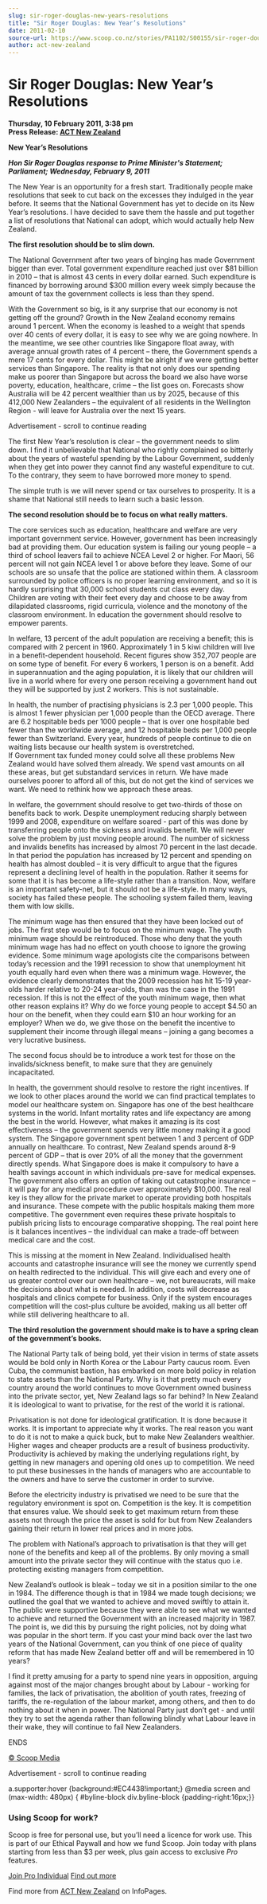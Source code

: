 ```yaml
---
slug: sir-roger-douglas-new-years-resolutions
title: "Sir Roger Douglas: New Year’s Resolutions"
date: 2011-02-10
source-url: https://www.scoop.co.nz/stories/PA1102/S00155/sir-roger-douglas-new-years-resolutions.htm
author: act-new-zealand
---
```

Sir Roger Douglas: New Year’s Resolutions
=========================================

**Thursday, 10 February 2011, 3:38 pm**  
**Press Release: [ACT New Zealand](https://info.scoop.co.nz/ACT_New_Zealand)**

**New Year’s Resolutions**

**_Hon Sir Roger Douglas response to Prime Minister's Statement; Parliament; Wednesday, February 9, 2011_**

The New Year is an opportunity for a fresh start. Traditionally people make resolutions that seek to cut back on the excesses they indulged in the year before. It seems that the National Government has yet to decide on its New Year’s resolutions. I have decided to save them the hassle and put together a list of resolutions that National can adopt, which would actually help New Zealand.

**The first resolution should be to slim down.**

The National Government after two years of binging has made Government bigger than ever. Total government expenditure reached just over $81 billion in 2010 – that is almost 43 cents in every dollar earned. Such expenditure is financed by borrowing around $300 million every week simply because the amount of tax the government collects is less than they spend.

With the Government so big, is it any surprise that our economy is not getting off the ground? Growth in the New Zealand economy remains around 1 percent. When the economy is leashed to a weight that spends over 40 cents of every dollar, it is easy to see why we are going nowhere. In the meantime, we see other countries like Singapore float away, with average annual growth rates of 4 percent – there, the Government spends a mere 17 cents for every dollar. This might be alright if we were getting better services than Singapore. The reality is that not only does our spending make us poorer than Singapore but across the board we also have worse poverty, education, healthcare, crime – the list goes on. Forecasts show Australia will be 42 percent wealthier than us by 2025, because of this 412,000 New Zealanders – the equivalent of all residents in the Wellington Region - will leave for Australia over the next 15 years.

Advertisement - scroll to continue reading





The first New Year’s resolution is clear – the government needs to slim down. I find it unbelievable that National who rightly complained so bitterly about the years of wasteful spending by the Labour Government, suddenly when they get into power they cannot find any wasteful expenditure to cut. To the contrary, they seem to have borrowed more money to spend.

The simple truth is we will never spend or tax ourselves to prosperity. It is a shame that National still needs to learn such a basic lesson.

**The second resolution should be to focus on what really matters.**

  
The core services such as education, healthcare and welfare are very important government service. However, government has been increasingly bad at providing them. Our education system is failing our young people – a third of school leavers fail to achieve NCEA Level 2 or higher. For Maori, 56 percent will not gain NCEA level 1 or above before they leave. Some of our schools are so unsafe that the police are stationed within them. A classroom surrounded by police officers is no proper learning environment, and so it is hardly surprising that 30,000 school students cut class every day.  
Children are voting with their feet every day and choose to be away from dilapidated classrooms, rigid curricula, violence and the monotony of the classroom environment. In education the government should resolve to empower parents.

In welfare, 13 percent of the adult population are receiving a benefit; this is compared with 2 percent in 1960. Approximately 1 in 5 kiwi children will live in a benefit-dependent household. Recent figures show 352,707 people are on some type of benefit. For every 6 workers, 1 person is on a benefit. Add in superannuation and the aging population, it is likely that our children will live in a world where for every one person receiving a government hand out they will be supported by just 2 workers. This is not sustainable.

In health, the number of practising physicians is 2.3 per 1,000 people. This is almost 1 fewer physician per 1,000 people than the OECD average. There are 6.2 hospitable beds per 1000 people – that is over one hospitable bed fewer than the worldwide average, and 12 hospitable beds per 1,000 people fewer than Switzerland. Every year, hundreds of people continue to die on waiting lists because our health system is overstretched.  
If Government tax funded money could solve all these problems New Zealand would have solved them already. We spend vast amounts on all these areas, but get substandard services in return. We have made ourselves poorer to afford all of this, but do not get the kind of services we want. We need to rethink how we approach these areas.

In welfare, the government should resolve to get two-thirds of those on benefits back to work. Despite unemployment reducing sharply between 1999 and 2008, expenditure on welfare soared - part of this was done by transferring people onto the sickness and invalids benefit. We will never solve the problem by just moving people around. The number of sickness and invalids benefits has increased by almost 70 percent in the last decade. In that period the population has increased by 12 percent and spending on health has almost doubled – it is very difficult to argue that the figures represent a declining level of health in the population. Rather it seems for some that it is has become a life-style rather than a transition. Now, welfare is an important safety-net, but it should not be a life-style. In many ways, society has failed these people. The schooling system failed them, leaving them with low skills.

The minimum wage has then ensured that they have been locked out of jobs. The first step would be to focus on the minimum wage. The youth minimum wage should be reintroduced. Those who deny that the youth minimum wage has had no effect on youth choose to ignore the growing evidence. Some minimum wage apologists cite the comparisons between today’s recession and the 1991 recession to show that unemployment hit youth equally hard even when there was a minimum wage. However, the evidence clearly demonstrates that the 2009 recession has hit 15-19 year-olds harder relative to 20-24 year-olds, than was the case in the 1991 recession. If this is not the effect of the youth minimum wage, then what other reason explains it? Why do we force young people to accept $4.50 an hour on the benefit, when they could earn $10 an hour working for an employer? When we do, we give those on the benefit the incentive to supplement their income through illegal means – joining a gang becomes a very lucrative business.

The second focus should be to introduce a work test for those on the invalids/sickness benefit, to make sure that they are genuinely incapacitated.

In health, the government should resolve to restore the right incentives. If we look to other places around the world we can find practical templates to model our healthcare system on. Singapore has one of the best healthcare systems in the world. Infant mortality rates and life expectancy are among the best in the world. However, what makes it amazing is its cost effectiveness – the government spends very little money making it a good system. The Singapore government spent between 1 and 3 percent of GDP annually on healthcare. To contrast, New Zealand spends around 8-9 percent of GDP – that is over 20% of all the money that the government directly spends. What Singapore does is make it compulsory to have a health savings account in which individuals pre-save for medical expenses. The government also offers an option of taking out catastrophe insurance – it will pay for any medical procedure over approximately $10,000. The real key is they allow for the private market to operate providing both hospitals and insurance. These compete with the public hospitals making them more competitive. The government even requires these private hospitals to publish pricing lists to encourage comparative shopping. The real point here is it balances incentives – the individual can make a trade-off between medical care and the cost.

This is missing at the moment in New Zealand. Individualised health accounts and catastrophe insurance will see the money we currently spend on health redirected to the individual. This will give each and every one of us greater control over our own healthcare – we, not bureaucrats, will make the decisions about what is needed. In addition, costs will decrease as hospitals and clinics compete for business. Only if the system encourages competition will the cost-plus culture be avoided, making us all better off while still delivering healthcare to all.

  
**The third resolution the government should make is to have a spring clean of the government’s books.**

  
The National Party talk of being bold, yet their vision in terms of state assets would be bold only in North Korea or the Labour Party caucus room. Even Cuba, the communist bastion, has embarked on more bold policy in relation to state assets than the National Party. Why is it that pretty much every country around the world continues to move Government owned business into the private sector, yet, New Zealand lags so far behind? In New Zealand it is ideological to want to privatise, for the rest of the world it is rational.

  
Privatisation is not done for ideological gratification. It is done because it works. It is important to appreciate why it works. The real reason you want to do it is not to make a quick buck, but to make New Zealanders wealthier. Higher wages and cheaper products are a result of business productivity. Productivity is achieved by making the underlying regulations right, by getting in new managers and opening old ones up to competition. We need to put these businesses in the hands of managers who are accountable to the owners and have to serve the customer in order to survive.

Before the electricity industry is privatised we need to be sure that the regulatory environment is spot on. Competition is the key. It is competition that ensures value. We should seek to get maximum return from these assets not through the price the asset is sold for but from New Zealanders gaining their return in lower real prices and in more jobs.

The problem with National’s approach to privatisation is that they will get none of the benefits and keep all of the problems. By only moving a small amount into the private sector they will continue with the status quo i.e. protecting existing managers from competition.

New Zealand’s outlook is bleak – today we sit in a position similar to the one in 1984. The difference though is that in 1984 we made tough decisions; we outlined the goal that we wanted to achieve and moved swiftly to attain it. The public were supportive because they were able to see what we wanted to achieve and returned the Government with an increased majority in 1987. The point is, we did this by pursuing the right policies, not by doing what was popular in the short term. If you cast your mind back over the last two years of the National Government, can you think of one piece of quality reform that has made New Zealand better off and will be remembered in 10 years?

I find it pretty amusing for a party to spend nine years in opposition, arguing against most of the major changes brought about by Labour - working for families, the lack of privatisation, the abolition of youth rates, freezing of tariffs, the re-regulation of the labour market, among others, and then to do nothing about it when in power. The National Party just don’t get - and until they try to set the agenda rather than following blindly what Labour leave in their wake, they will continue to fail New Zealanders.

ENDS  

[© Scoop Media](http://www.scoop.co.nz/about/terms.html)  

Advertisement - scroll to continue reading



a.supporter:hover {background:#EC4438!important;} @media screen and (max-width: 480px) { #byline-block div.byline-block {padding-right:16px;}}

### Using Scoop for work?

Scoop is free for personal use, but you’ll need a licence for work use. This is part of our Ethical Paywall and how we fund Scoop. Join today with plans starting from less than $3 per week, plus gain access to exclusive _Pro_ features.  
  
[Join Pro Individual](https://pro.scoop.co.nz/Individual/?from=ProIn24) [Find out more](https://pro.scoop.co.nz/using-scoop-for-work/?from=ProIn24)

Find more from [ACT New Zealand](https://info.scoop.co.nz/ACT_New_Zealand) on InfoPages.